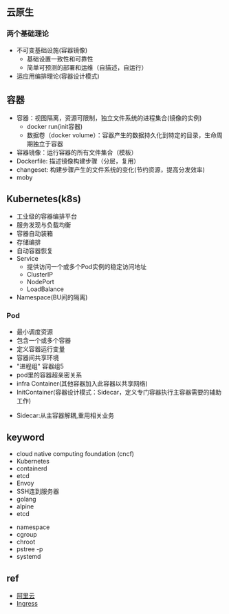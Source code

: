 ## 云原生
### 两个基础理论
+ 不可变基础设施(容器镜像)
    - 基础设置一致性和可靠性
    - 简单可预测的部署和运维（自描述，自运行）
+ 运应用编排理论(容器设计模式)
## 容器
+ 容器：视图隔离，资源可限制，独立文件系统的进程集合(镜像的实例)
    - docker run(init容器)
    - 数据卷（docker volume）：容器产生的数据持久化到特定的目录，生命周期独立于容器
+ 容器镜像：运行容器的所有文件集合（模板）
+ Dockerfile: 描述镜像构建步骤（分层，复用）
+ changeset: 构建步骤产生的文件系统的变化(节约资源，提高分发效率)
+ moby

## Kubernetes(k8s)
+ 工业级的容器编排平台
+ 服务发现与负载均衡
+ 容器自动装箱
+ 存储编排
+ 自动容器恢复
+ Service
    - 提供访问一个或多个Pod实例的稳定访问地址
    - ClusterIP
    - NodePort
    - LoadBalance
+ Namespace(BU间的隔离)

### Pod
- 最小调度资源
- 包含一个或多个容器
- 定义容器运行变量
- 容器间共享环境
- "进程组" 容器组5
- pod里的容器超亲密关系 
- infra Container(其他容器加入此容器以共享网络)
- InitContainer(容器设计模式：Sidecar，定义专门容器执行主容器需要的辅助工作)
+ Sidecar:从主容器解耦,重用相关业务

## keyword

+ cloud native computing foundation (cncf)
+ Kubernetes
+ containerd
+ etcd
+ Envoy
+ SSH连到服务器
+ golang
+ alpine
+ etcd
<!-- liunux -->
+ namespace
+ cgroup
+ chroot
+ pstree -p
+ systemd

## ref
+ [阿里云](https://edu.aliyun.com/roadmap/cloudnative)
+ [Ingress](https://www.jianshu.com/p/189fab1845c5)